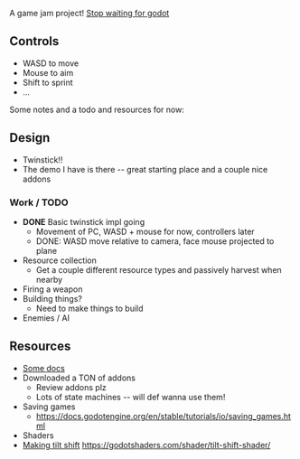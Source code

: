 A game jam project! [Stop waiting for godot](https://itch.io/jam/stop-waiting-for-godot)

## Controls
- WASD to move
- Mouse to aim
- Shift to sprint
- ...

Some notes and a todo and resources for now:

## Design
- Twinstick!!
- The demo I have is there -- great starting place and a couple nice addons

### Work / TODO
- **DONE** Basic twinstick impl going
  - Movement of PC, WASD + mouse for now, controllers later
  - DONE: WASD move relative to camera, face mouse projected to plane
- Resource collection
  - Get a couple different resource types and passively harvest when nearby
- Firing a weapon
- Building things?
  - Need to make things to build
- Enemies / AI


## Resources
- [Some docs](https://docs.godotengine.org/en/stable/tutorials/physics/rigid_body.html)
- Downloaded a TON of addons
  - Review addons plz
  - Lots of state machines -- will def wanna use them!
- Saving games
  - https://docs.godotengine.org/en/stable/tutorials/io/saving_games.html
-	Shaders
- [Making tilt shift](https://www.youtube.com/watch?v=TZxsssoLwM8) https://godotshaders.com/shader/tilt-shift-shader/
